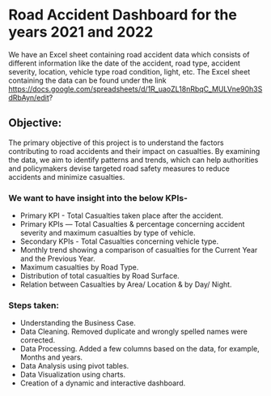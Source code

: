 # Road Accident Dashboard for the years 2021 and 2022
We have an Excel sheet containing road accident data which consists of different information like the date of the accident, road type, accident severity, location, vehicle type road condition, light, etc. The Excel sheet containing the data can be found under the link
https://docs.google.com/spreadsheets/d/1R_uaoZL18nRbqC_MULVne90h3SdRbAyn/edit?

## Objective:
The primary objective of this project is to understand the factors contributing to road accidents and their impact on casualties. By examining the data, we aim to identify patterns and trends, which can help authorities and policymakers devise targeted road safety measures to reduce accidents and minimize casualties.


### We want to have insight into the below KPIs-
* Primary KPI - Total Casualties taken place after the accident.
* Primary KPIs — Total Casualties & percentage concerning accident severity and maximum casualties by type of vehicle.
* Secondary KPIs - Total Casualties concerning vehicle type.
* Monthly trend showing a comparison of casualties for the Current Year and the Previous Year.
* Maximum casualties by Road Type.
* Distribution of total casualties by Road Surface.
* Relation between Casualties by Area/ Location & by Day/ Night.

### Steps taken:
* Understanding the Business Case.
* Data Cleaning. Removed duplicate and wrongly spelled names were corrected. 
* Data Processing. Added a few columns based on the data, for example, Months and years.
* Data Analysis using pivot tables.
* Data Visualization using charts.
* Creation of a dynamic and interactive dashboard.


